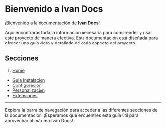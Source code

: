 # Bienvenido a Ivan Docs

¡Bienvenido a la documentación de **Ivan Docs**!

Aquí encontrarás toda la información necesaria para comprender y usar este proyecto de manera efectiva. Esta documentación está diseñada para ofrecer una guía clara y detallada de cada aspecto del proyecto.

## Secciones

1. [Home](index.md)
- [Guia Instalacion](guiainstalacion.md)
- [Configuracion](configuracion.md)
- [Personalizacion](personalizacion.md)
- [Extensiones](extensiones.md)

---

Explora la barra de navegación para acceder a las diferentes secciones de la documentación. ¡Esperamos que encuentres esta guía útil para aprovechar al máximo Ivan Docs!
